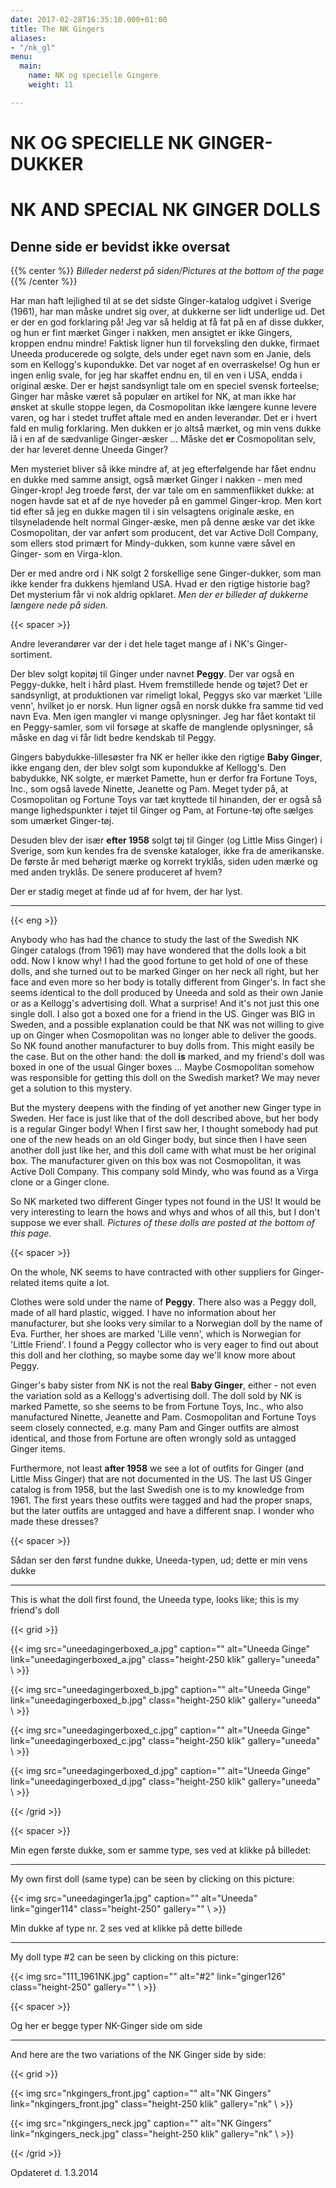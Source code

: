 ```yaml
---
date: 2017-02-28T16:35:10.000+01:00
title: The NK Gingers
aliases:
- "/nk_gl"
menu:
  main:
    name: NK og specielle Gingere
    weight: 11

---
```

# NK OG SPECIELLE NK GINGER-DUKKER

# NK AND SPECIAL NK GINGER DOLLS

## Denne side er bevidst ikke oversat

{{% center %}}
_Billeder nederst på siden/Pictures at the bottom of the page_
{{% /center %}}

Har man haft lejlighed til at se det sidste Ginger-katalog udgivet i
Sverige (1961), har man måske undret sig over, at dukkerne ser lidt
underlige ud. Det er der en god forklaring på! Jeg var så heldig at få
fat på en af disse dukker, og hun er fint mærket Ginger i nakken, men
ansigtet er ikke Gingers, kroppen endnu mindre! Faktisk ligner hun til
forveksling den dukke, firmaet Uneeda producerede og solgte, dels under
eget navn som en Janie, dels som en Kellogg's kupondukke. Det var noget
af en overraskelse! Og hun er ingen enlig svale, for jeg har skaffet
endnu en, til en ven i USA, endda i original æske. Der er højst
sandsynligt tale om en speciel svensk forteelse; Ginger har måske været
så populær en artikel for NK, at man ikke har ønsket at skulle stoppe
legen, da Cosmopolitan ikke længere kunne levere varen, og har i stedet
truffet aftale med en anden leverandør. Det er i hvert fald en mulig
forklaring. Men dukken er jo altså mærket, og min vens dukke lå i en af
de sædvanlige Ginger-æsker ... Måske det **er** Cosmopolitan selv, der
har leveret denne Uneeda Ginger?

Men mysteriet bliver så ikke mindre af, at jeg efterfølgende har fået
endnu en dukke med samme ansigt, også mærket Ginger i nakken - men med
Ginger-krop! Jeg troede først, der var tale om en sammenflikket dukke:
at nogen havde sat et af de nye hoveder på en gammel Ginger-krop. Men
kort tid efter så jeg en dukke magen til i sin velsagtens originale
æske, en tilsyneladende helt normal Ginger-æske, men på denne æske var
det ikke Cosmopolitan, der var anført som producent, det var Active Doll
Company, som ellers stod primært for Mindy-dukken, som kunne være såvel
en Ginger- som en Virga-klon.

Der er med andre ord i NK solgt 2 forskellige sene Ginger-dukker, som
man ikke kender fra dukkens hjemland USA. Hvad er den rigtige historie
bag? Det mysterium får vi nok aldrig opklaret. _Men der er billeder af
dukkerne længere nede på siden._

{{< spacer >}}

Andre leverandører var der i det hele taget mange af i NK's
Ginger-sortiment.

Der blev solgt kopitøj til Ginger under navnet **Peggy**. Der var også
en Peggy-dukke, helt i hård plast. Hvem fremstillede hende og tøjet? Det
er sandsynligt, at produktionen var rimeligt lokal, Peggys sko var
mærket 'Lille venn', hvilket jo er norsk. Hun ligner også en norsk dukke
fra samme tid ved navn Eva. Men igen mangler vi mange oplysninger. Jeg
har fået kontakt til en Peggy-samler, som vil forsøge at skaffe de
manglende oplysninger, så måske en dag vi får lidt bedre kendskab til
Peggy.

Gingers babydukke-lillesøster fra NK er heller ikke den rigtige **Baby
Ginger**, ikke engang den, der blev solgt som kupondukke af Kellogg's.
Den babydukke, NK solgte, er mærket Pamette, hun er derfor fra Fortune
Toys, Inc., som også lavede Ninette, Jeanette og Pam. Meget tyder på, at
Cosmopolitan og Fortune Toys var tæt knyttede til hinanden, der er også
så mange lighedspunkter i tøjet til Ginger og Pam, at Fortune-tøj ofte
sælges som umærket Ginger-tøj.

Desuden blev der især **efter 1958** solgt tøj til Ginger (og Little
Miss Ginger) i Sverige, som kun kendes fra de svenske kataloger, ikke
fra de amerikanske. De første år med behørigt mærke og korrekt tryklås,
siden uden mærke og med anden tryklås. De senere produceret af hvem?

Der er stadig meget at finde ud af for hvem, der har lyst.

***

{{< eng >}}

Anybody who has had the chance to study the last of the Swedish NK
Ginger catalogs (from 1961) may have wondered that the dolls look a bit
odd. Now I know why! I had the good fortune to get hold of one of these
dolls, and she turned out to be marked Ginger on her neck all right, but
her face and even more so her body is totally different from Ginger's.
In fact she seems identical to the doll produced by Uneeda and sold as
their own Janie or as a Kellogg's advertising doll. What a surprise! And
it's not just this one single doll. I also got a boxed one for a friend
in the US. Ginger was BIG in Sweden, and a possible explanation could be
that NK was not willing to give up on Ginger when Cosmopolitan was no
longer able to deliver the goods. So NK found another manufacturer to
buy dolls from. This might easily be the case. But on the other hand:
the doll **is** marked, and my friend's doll was boxed in one of the
usual Ginger boxes ... Maybe Cosmopolitan somehow was responsible for
getting this doll on the Swedish market? We may never get a solution to
this mystery.

But the mystery deepens with the finding of yet another new Ginger type
in Sweden. Her face is just like that of the doll described above, but
her body is a regular Ginger body! When I first saw her, I thought
somebody had put one of the new heads on an old Ginger body, but since
then I have seen another doll just like her, and this doll came with
what must be her original box. The manufacturer given on this box was
not Cosmopolitan, it was Active Doll Company. This company sold Mindy,
who was found as a Virga clone or a Ginger clone.

So NK marketed two different Ginger types not found in the US! It would
be very interesting to learn the hows and whys and whos of all this, but
I don't suppose we ever shall. _Pictures of these dolls are posted at
the bottom of this page._

{{< spacer >}}

On the whole, NK seems to have contracted with other suppliers for
Ginger-related items quite a lot.

Clothes were sold under the name of **Peggy**. There also was a Peggy
doll, made of all hard plastic, wigged. I have no information about her
manufacturer, but she looks very similar to a Norwegian doll by the name
of Eva. Further, her shoes are marked 'Lille venn', which is Norwegian
for 'Little Friend'. I found a Peggy collector who is very eager to find
out about this doll and her clothing, so maybe some day we'll know more
about Peggy.

Ginger's baby sister from NK is not the real **Baby Ginger**, either -
not even the variation sold as a Kellogg's advertising doll. The doll
sold by NK is marked Pamette, so she seems to be from Fortune Toys,
Inc., who also manufactured Ninette, Jeanette and Pam. Cosmopolitan and
Fortune Toys seem closely connected, e.g. many Pam and Ginger outfits
are almost identical, and those from Fortune are often wrongly sold as
untagged Ginger items.

Furthermore, not least **after 1958** we see a lot of outfits for Ginger
(and Little Miss Ginger) that are not documented in the US. The last US
Ginger catalog is from 1958, but the last Swedish one is to my knowledge
from 1961. The first years these outfits were tagged and had the proper
snaps, but the later outfits are untagged and have a different snap. I
wonder who made these dresses?

{{< spacer >}}

Sådan ser den først fundne dukke, Uneeda-typen, ud; dette er min vens
dukke

***

This is what the doll first found, the Uneeda type, looks like; this is
my friend's doll

{{< grid >}}



{{< img src="uneedagingerboxed_a.jpg" 
    caption="" 
    alt="Uneeda Ginge" 
    link="uneedagingerboxed_a.jpg" 
    class="height-250 klik" 
    gallery="uneeda"
\ >}}





{{< img src="uneedagingerboxed_b.jpg" 
    caption="" 
    alt="Uneeda Ginge" 
    link="uneedagingerboxed_b.jpg" 
    class="height-250 klik" 
    gallery="uneeda"
\ >}}





{{< img src="uneedagingerboxed_c.jpg" 
    caption="" 
    alt="Uneeda Ginge" 
    link="uneedagingerboxed_c.jpg" 
    class="height-250 klik" 
    gallery="uneeda"
\ >}}





{{< img src="uneedagingerboxed_d.jpg" 
    caption="" 
    alt="Uneeda Ginge" 
    link="uneedagingerboxed_d.jpg" 
    class="height-250 klik" 
    gallery="uneeda"
\ >}}



{{< /grid >}}

{{< spacer >}}

Min egen første dukke, som er samme type, ses ved at klikke på
billedet:

***

My own first doll (same type) can be seen by clicking on this
picture:



{{< img src="uneedaginger1a.jpg" 
    caption="" 
    alt="Uneeda" 
    link="ginger114" 
    class="height-250" 
    gallery=""
\ >}}



Min dukke af type nr. 2 ses ved at klikke på dette billede

***

My doll type #2 can be seen by clicking on this picture:



{{< img src="111_1961NK.jpg" 
    caption="" 
    alt="#2" 
    link="ginger126" 
    class="height-250" 
    gallery=""
\ >}}


{{< spacer >}}

Og her er begge typer NK-Ginger side om side

***

And here are the two variations of the NK Ginger side by side:

{{< grid >}}



{{< img src="nkgingers_front.jpg" 
    caption="" 
    alt="NK Gingers" 
    link="nkgingers_front.jpg" 
    class="height-250 klik" 
    gallery="nk"
\ >}}





{{< img src="nkgingers_neck.jpg" 
    caption="" 
    alt="NK Gingers" 
    link="nkgingers_neck.jpg" 
    class="height-250 klik" 
    gallery="nk"
\ >}}



{{< /grid >}}

Opdateret d. 1.3.2014